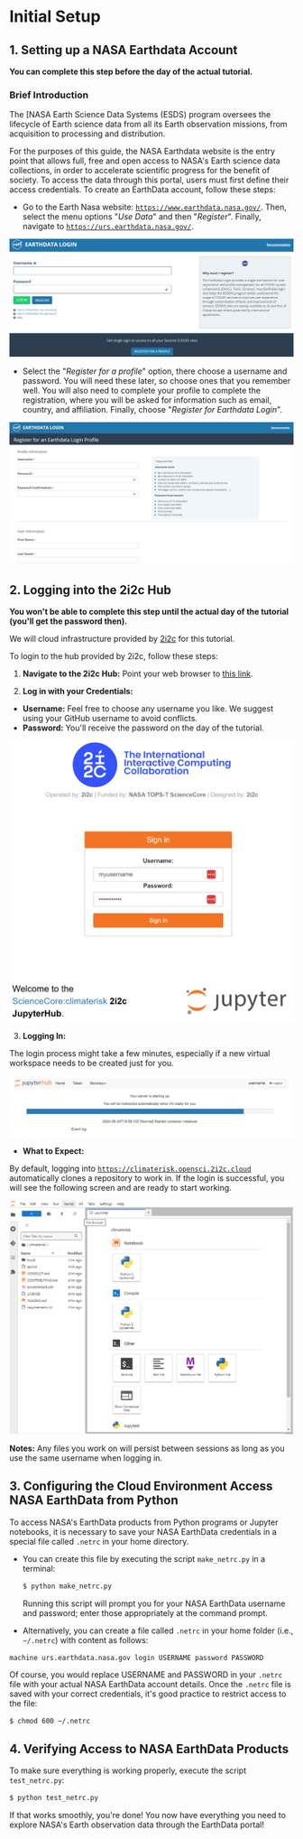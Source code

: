 # Initial Setup 

## 1. Setting up a NASA Earthdata Account

**You can complete this step before the day of the actual tutorial.**

### Brief Introduction

The [NASA Earth Science Data Systems (ESDS) program oversees the lifecycle of Earth science data from all its Earth observation missions, from acquisition to processing and distribution.

For the purposes of this guide, the NASA Earthdata website is the entry point that allows full, free and open access to NASA's Earth science data collections, in order to accelerate scientific progress for the benefit of society. To access the data through this portal, users must first define their access credentials. To create an EarthData account, follow these steps:

+ Go to the Earth Nasa website: [`https://www.earthdata.nasa.gov/`](https://www.earthdata.nasa.gov/). Then, select the menu options "*Use Data*" and then "*Register*". Finally, navigate to [`https://urs.earthdata.nasa.gov/`](https://urs.earthdata.nasa.gov/).

![earthdata_login](../assets/earthdata_login.png) 

+ Select the "*Register for a profile*" option, there choose a username and password. You will need these later, so choose ones that you remember well. You will also need to complete your profile to complete the registration, where you will be asked for information such as email, country, and affiliation. Finally, choose "*Register for Earthdata Login*".

![earthdata_profile](../assets/earthdata_profile2.png)


## 2. Logging into the 2i2c Hub

**You won't be able to complete this step until the actual day of the tutorial (you'll get the password then).**

We will cloud infrastructure provided by [2i2c](https://2i2c.org) for this tutorial.

To login to the hub provided by 2i2c, follow these steps:

1. **Navigate to the 2i2c Hub:** Point your web browser to [this link](https://climaterisk.opensci.2i2c.cloud).

2. **Log in with your Credentials:**

  + **Username:** Feel free to choose any username you like.  We suggest using your GitHub username to avoid conflicts.
  + **Password:** You'll receive the password on the day of the tutorial.

![2i2c_login](../assets/2i2c_login.png)


3. **Logging In:**

The login process might take a few minutes, especially if a new virtual workspace needs to be created just for you. 

![start_server2](../assets/start_server_2i2c.png)

* **What to Expect:**

By default,  logging into [`https://climaterisk.opensci.2i2c.cloud`](https://climaterisk.opensci.2i2c.cloud) automatically clones a repository to work in. If the login is successful, you will see the following screen and are ready to start working. 

![work_environment_jupyter_lab](../assets/work_environment_jupyter_lab.png) 

**Notes:** Any files you work on will persist between sessions as long as you use the same username when logging in. 

## 3. Configuring the Cloud Environment Access NASA EarthData from Python

To access NASA's EarthData products from Python programs or Jupyter notebooks, it is necessary to save your NASA EarthData credentials in a special file called `.netrc` in your home directory.

+ You can create this file by executing the script `make_netrc.py` in a terminal:
  ```bash
  $ python make_netrc.py
  ```
  Running this script will prompt you for your NASA EarthData username and password; enter those appropriately at the command prompt.

+ Alternatively, you can create a file called `.netrc` in your home folder (i.e., `~/.netrc`) with content as follows:
```
machine urs.earthdata.nasa.gov login USERNAME password PASSWORD
```
Of course, you would replace USERNAME and PASSWORD in your `.netrc` file with your actual NASA EarthData account details. Once the `.netrc` file is saved with your correct credentials, it's good practice to restrict access to the file:
```bash
$ chmod 600 ~/.netrc
```

## 4. Verifying Access to NASA EarthData Products

To make sure everything is working properly, execute the script `test_netrc.py`:
```bash
$ python test_netrc.py
```
If that works smoothly, you're done! You now have everything you need to explore NASA's Earth observation data through the EarthData portal!
